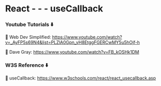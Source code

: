 # React - - - useCallback

### Youtube Tutorials ⬇️

🚀 Web Dev Simplified: https://www.youtube.com/watch?v=_AyFP5s69N4&list=PLZlA0Gpn_vH8EtggFGERCwMY5u5hOjf-h

🚀 Dave Gray: https://www.youtube.com/watch?v=FB_kOSHk1DM

### W3S Reference ⬇️

🚀 useCallback: https://www.w3schools.com/react/react_usecallback.asp


